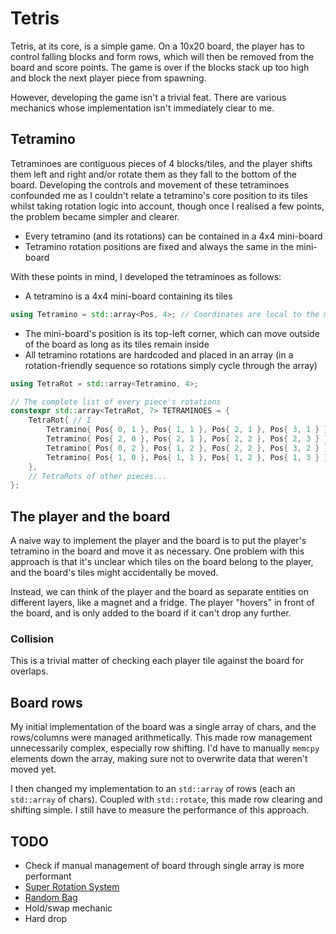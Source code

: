 # Tetris
Tetris, at its core, is a simple game. On a 10x20 board, the player has to control falling blocks and form rows, which will then be removed from the board and score points. The game is over if the blocks stack up too high and block the next player piece from spawning.

However, developing the game isn't a trivial feat. There are various mechanics whose implementation isn't immediately clear to me.

## Tetramino
Tetraminoes are contiguous pieces of 4 blocks/tiles, and the player shifts them left and right and/or rotate them as they fall to the bottom of the board. Developing the controls and movement of these tetraminoes confounded me as I couldn't relate a tetramino's core position to its tiles whilst taking rotation logic into account, though once I realised a few points, the problem became simpler and clearer.

- Every tetramino (and its rotations) can be contained in a 4x4 mini-board
- Tetramino rotation positions are fixed and always the same in the mini-board

With these points in mind, I developed the tetraminoes as follows:
- A tetramino is a 4x4 mini-board containing its tiles
```cpp
using Tetramino = std::array<Pos, 4>; // Coordinates are local to the mini-board
```
- The mini-board's position is its top-left corner, which can move outside of the board as long as its tiles remain inside
- All tetramino rotations are hardcoded and placed in an array (in a rotation-friendly sequence so rotations simply cycle through the array)
```cpp
using TetraRot = std::array<Tetramino, 4>;

// The complete list of every piece's rotations
constexpr std::array<TetraRot, 7> TETRAMINOES = {
    TetraRot{ // I
        Tetramino{ Pos{ 0, 1 }, Pos{ 1, 1 }, Pos{ 2, 1 }, Pos{ 3, 1 } },
        Tetramino{ Pos{ 2, 0 }, Pos{ 2, 1 }, Pos{ 2, 2 }, Pos{ 2, 3 } },
        Tetramino{ Pos{ 0, 2 }, Pos{ 1, 2 }, Pos{ 2, 2 }, Pos{ 3, 2 } },
        Tetramino{ Pos{ 1, 0 }, Pos{ 1, 1 }, Pos{ 1, 2 }, Pos{ 1, 3 } },
    },
    // TetraRots of other pieces...
};
```

## The player and the board
A naive way to implement the player and the board is to put the player's tetramino in the board and move it as necessary. One problem with this approach is that it's unclear which tiles on the board belong to the player, and the board's tiles might accidentally be moved.

Instead, we can think of the player and the board as separate entities on different layers, like a magnet and a fridge. The player "hovers" in front of the board, and is only added to the board if it can't drop any further.

### Collision
This is a trivial matter of checking each player tile against the board for overlaps.

## Board rows
My initial implementation of the board was a single array of chars, and the rows/columns were managed arithmetically. This made row management unnecessarily complex, especially row shifting. I'd have to manually `memcpy` elements down the array, making sure not to overwrite data that weren't moved yet.

I then changed my implementation to an `std::array` of rows (each an `std::array` of chars). Coupled with `std::rotate`, this made row clearing and shifting simple. I still have to measure the performance of this approach.

## TODO
- Check if manual management of board through single array is more performant
- [Super Rotation System](https://tetris.wiki/Super_Rotation_System)
- [Random Bag](https://tetris.wiki/Random_Generator)
- Hold/swap mechanic
- Hard drop
